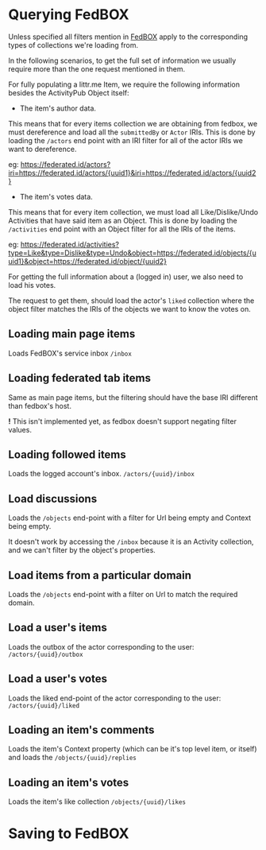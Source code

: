 # Querying FedBOX

Unless specified all filters mention in [FedBOX](https://github.com/go-ap/fedbox/tree/master/doc/c2s.md) apply to the 
corresponding types of collections we're loading from.

In the following scenarios, to get the full set of information we usually require more than the one request mentioned in them.

For fully populating a littr.me Item, we require the following information besides the ActivityPub Object itself:

* The item's author data.

This means that for every items collection we are obtaining from fedbox, we must dereference and load all the `submittedBy` or `Actor` IRIs.
This is done by loading the `/actors` end point with an IRI filter for all of the actor IRIs we want to dereference.

eg: https://federated.id/actors?iri=https://federated.id/actors/{uuid1}&iri=https://federated.id/actors/{uuid2}

* The item's votes data.

This means that for every item collection, we must load all Like/Dislike/Undo Activities that have said item as an Object.
This is done by loading the `/activities` end point with an Object filter for all the IRIs of the items.

eg: https://federated.id/activities?type=Like&type=Dislike&type=Undo&object=https://federated.id/objects/{uuid1}&object=https://federated.id/object/{uuid2}

For getting the full information about a (logged in) user, we also need to load his votes. 

The request to get them, should load the actor's `liked` collection where the object filter matches the IRIs of the objects we want to know the votes on.

## Loading main page items

Loads FedBOX's service inbox `/inbox`

## Loading federated tab items

Same as main page items, but the filtering should have the base IRI different than fedbox's host.

**!** This isn't implemented yet, as fedbox doesn't support negating filter values.

## Loading followed items

Loads the logged account's inbox. `/actors/{uuid}/inbox`

## Load discussions

Loads the `/objects` end-point with a filter for Url being empty and Context being empty.

It doesn't work by accessing the `/inbox` because it is an Activity collection, and we can't filter by the object's properties.

## Load items from a particular domain

Loads the `/objects` end-point with a filter on Url to match the required domain.

## Load a user's items

Loads the outbox of the actor corresponding to the user: `/actors/{uuid}/outbox`

## Load a user's votes

Loads the liked end-point of the actor corresponding to the user: `/actors/{uuid}/liked`

## Loading an item's comments

Loads the item's Context property (which can be it's top level item, or itself) and loads the `/objects/{uuid}/replies`

## Loading an item's votes

Loads the item's like collection `/objects/{uuid}/likes`

# Saving to FedBOX


